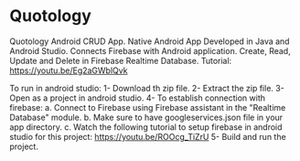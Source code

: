 # Quotology
Quotology Android CRUD App.
Native Android App Developed in Java and Android Studio.
Connects Firebase with Android application.
Create, Read, Update and Delete in Firebase Realtime Database.
Tutorial: https://youtu.be/Eg2aGWblQvk

To run in android studio:
1- Download th zip file.
2- Extract the zip file.
3- Open as a project in android studio.
4- To establish connection with firebase:
   a. Connect to Firebase using Firebase assistant in the "Realtime Database" module.
   b. Make sure to have googleservices.json file in your app directory.
   c. Watch the following tutorial to setup firebase in android studio for this project: https://youtu.be/ROOcg_TiZrU
5- Build and run the project.
